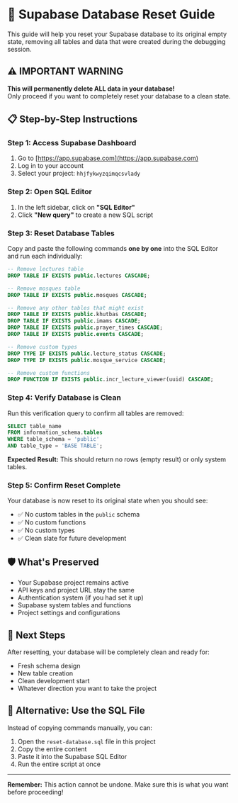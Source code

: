 # 🔄 Supabase Database Reset Guide

This guide will help you reset your Supabase database to its original empty state, removing all tables and data that were created during the debugging session.

## ⚠️ IMPORTANT WARNING

**This will permanently delete ALL data in your database!**  
Only proceed if you want to completely reset your database to a clean state.

## 📋 Step-by-Step Instructions

### Step 1: Access Supabase Dashboard

1. Go to [https://app.supabase.com](https://app.supabase.com)
2. Log in to your account
3. Select your project: `hhjfykwyzqimqcsvlady`

### Step 2: Open SQL Editor

1. In the left sidebar, click on **"SQL Editor"**
2. Click **"New query"** to create a new SQL script

### Step 3: Reset Database Tables

Copy and paste the following commands **one by one** into the SQL Editor and run each individually:

```sql
-- Remove lectures table
DROP TABLE IF EXISTS public.lectures CASCADE;
```

```sql
-- Remove mosques table
DROP TABLE IF EXISTS public.mosques CASCADE;
```

```sql
-- Remove any other tables that might exist
DROP TABLE IF EXISTS public.khutbas CASCADE;
DROP TABLE IF EXISTS public.imams CASCADE;
DROP TABLE IF EXISTS public.prayer_times CASCADE;
DROP TABLE IF EXISTS public.events CASCADE;
```

```sql
-- Remove custom types
DROP TYPE IF EXISTS public.lecture_status CASCADE;
DROP TYPE IF EXISTS public.mosque_service CASCADE;
```

```sql
-- Remove custom functions
DROP FUNCTION IF EXISTS public.incr_lecture_viewer(uuid) CASCADE;
```

### Step 4: Verify Database is Clean

Run this verification query to confirm all tables are removed:

```sql
SELECT table_name
FROM information_schema.tables
WHERE table_schema = 'public'
AND table_type = 'BASE TABLE';
```

**Expected Result:** This should return no rows (empty result) or only system tables.

### Step 5: Confirm Reset Complete

Your database is now reset to its original state when you should see:

- ✅ No custom tables in the `public` schema
- ✅ No custom functions
- ✅ No custom types
- ✅ Clean slate for future development

## 🛡️ What's Preserved

- Your Supabase project remains active
- API keys and project URL stay the same
- Authentication system (if you had set it up)
- Supabase system tables and functions
- Project settings and configurations

## 🎯 Next Steps

After resetting, your database will be completely clean and ready for:

- Fresh schema design
- New table creation
- Clean development start
- Whatever direction you want to take the project

## 🔧 Alternative: Use the SQL File

Instead of copying commands manually, you can:

1. Open the `reset-database.sql` file in this project
2. Copy the entire content
3. Paste it into the Supabase SQL Editor
4. Run the entire script at once

---

**Remember:** This action cannot be undone. Make sure this is what you want before proceeding!
